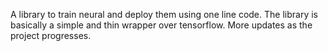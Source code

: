 A library to train neural and deploy them using one line code. The library is basically a simple and thin wrapper over tensorflow. More updates as the project progresses.
